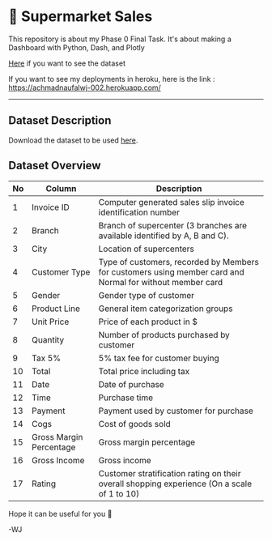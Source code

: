 # :convenience_store: Supermarket Sales
This repository is about my Phase 0 Final Task. It's about making a Dashboard with Python, Dash, and Plotly

[Here](https://www.kaggle.com/aungpyaeap/supermarket-sales) if you want to see the dataset

If you want to see my deployments in heroku, here is the link :
https://achmadnaufalwj-002.herokuapp.com/

---

## Dataset Description

Download the dataset to be used [here](https://www.kaggle.com/aungpyaeap/supermarket-sales).

## Dataset Overview

|No|Column|Description|
|---|---|---|
|1|Invoice ID|Computer generated sales slip invoice identification number|
|2|Branch|Branch of supercenter (3 branches are available identified by A, B and C).|
|3|City|Location of supercenters|
|4|Customer Type|Type of customers, recorded by Members for customers using member card and Normal for without member card|
|5|Gender|Gender type of customer|
|6|Product Line|General item categorization groups|
|7|Unit Price|Price of each product in $|
|8|Quantity|Number of products purchased by customer|
|9|Tax 5%|5% tax fee for customer buying|
|10|Total|Total price including tax|
|11|Date|Date of purchase|
|12|Time|Purchase time|
|13|Payment|Payment used by customer for purchase|
|14|Cogs|Cost of goods sold|
|15|Gross Margin Percentage|Gross margin percentage|
|16|Gross Income|Gross income|
|17|Rating|Customer stratification rating on their overall shopping experience (On a scale of 1 to 10)|

Hope it can be useful for you :smiling_face_with_three_hearts:

-WJ
